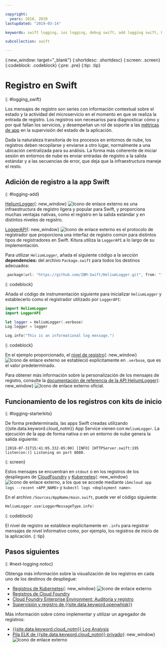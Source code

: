 ```yaml
---

copyright:
  years: 2018, 2019
lastupdated: "2019-03-14"

keywords: swift logging, ios logging, debug swift, add logging swift, heliumlogger swift, loggerapi swift, logger swift, starter kit swift logger

subcollection: swift

---
```


{:new_window: target="_blank"}
{:shortdesc: .shortdesc}
{:screen: .screen}
{:codeblock: .codeblock}
{:pre: .pre}
{:tip: .tip}

# Registro en Swift
{: #logging_swift}

Los mensajes de registro son series con información contextual sobre el estado y la actividad del microservicio en el momento en que se realiza la entrada de registro. Los registros son necesarios para diagnosticar cómo y por qué fallan los servicios, y desempeñan un rol de soporte a las [métricas de app](/docs/swift/cloudnative?topic=swift-metrics#metrics) en la supervisión del estado de la aplicación.

Dada la naturaleza transitoria de los procesos en entornos de nube, los registros deben recopilarse y enviarse a otro lugar, normalmente a una ubicación centralizada para su análisis. La forma más coherente de iniciar sesión en entornos de nube es enviar entradas de registro a la salida estándar y a las secuencias de error, que deja que la infraestructura maneje el resto.

## Adición de registro a la app Swift
{: #logging-add}

[HeliumLogger](https://github.com/IBM-Swift/HeliumLogger){: new_window} ![Icono de enlace externo](../../icons/launch-glyph.svg "Icono de enlace externo") es una infraestructura de registro ligera y popular para Swift, y proporciona muchas ventajas nativas, como el registro en la salida estándar y en distintos niveles de registro.

[LoggerAPI](https://github.com/IBM-Swift/LoggerAPI){: new_window} ![Icono de enlace externo](../../icons/launch-glyph.svg "Icono de enlace externo") es el protocolo de registrador que proporciona una interfaz de registro común para distintos tipos de registradores en Swift. Kitura utiliza la `LoggerAPI` a lo largo de su implementación.

Para utilizar `HeliumLogger`, añada el siguiente código a la sección **dependencies:** del archivo `Package.swift` para todos los destinos adecuados:
```swift
.package(url: "https://github.com/IBM-Swift/HeliumLogger.git", from: "1.7.1")
```
{: codeblock}

Añada el código de instrumentación siguiente para inicializar `HeliumLogger` y establecerlo como el registrador utilizado por `LoggerAPI`:
```swift
import HeliumLogger
import LoggerAPI

let logger = HeliumLogger(.verbose)
Log.logger = logger

Log.info("This is an informational log message.")
```
{: codeblock}

En el ejemplo proporcionado, el [nivel de registro](http://ibm-swift.github.io/HeliumLogger/){: new_window} ![Icono de enlace externo](../../icons/launch-glyph.svg "Icono de enlace externo") se estableció explícitamente en `.verbose`, que es el valor predeterminado.

Para obtener más información sobre la personalización de los mensajes de registro, consulte la [documentación de referencia de la API HeliumLogger](http://ibm-swift.github.io/HeliumLogger/){: new_window} ![Icono de enlace externo](../../icons/launch-glyph.svg "Icono de enlace externo") oficial.

## Funcionamiento de los registros con kits de inicio
{: #logging-starterkits}

De forma predeterminada, las apps Swift creadas utilizando {{site.data.keyword.cloud_notm}} App Service vienen con `HeliumLogger`. La ejecución de la app de forma nativa o en un entorno de nube genera la salida siguiente:
```
[2018-07-31T15:41:05.332-05:00] [INFO] [HTTPServer.swift:195 listen(on:)] Listening on port 8080.
```
{: screen}

Estos mensajes se encuentran en `stdout` o en los registros de los despliegues de [CloudFoundry](/docs/cli/reference/bluemix_cli?topic=cloud-cli-ibmcloud_cli#ibmcloud_app_logs) y [Kubernetes](https://kubernetes-v1-4.github.io/docs/user-guide/kubectl/kubectl_logs/){: new_window} ![Icono de enlace externo](../../icons/launch-glyph.svg "Icono de enlace externo"), a los que se accede mediante `ibmcloud app logs --recent <APP_NAME>` y `kubectl logs <deployment name>`.

En el archivo `/Sources/AppName/main.swift`, puede ver el código siguiente:
```swift
HeliumLogger.use(LoggerMessageType.info)
```
{: codeblock}

El nivel de registro se establece explícitamente en `.info` para registrar mensajes de nivel informativo como, por ejemplo, los registros de inicio de la aplicación.
{: tip}

## Pasos siguientes
{: #next-logging notoc}

Obtenga más información sobre la visualización de los registros en cada uno de los destinos de despliegue:
* [Registros de Kubernetes](https://kubernetes-v1-4.github.io/docs/user-guide/kubectl/kubectl_logs/){: new_window} ![Icono de enlace externo](../../icons/launch-glyph.svg "Icono de enlace externo")
* [Registros de Cloud Foundry](/docs/cli/reference/ibmcloud?topic=cloud-cli-ibmcloud_cli#ibmcloud_cli)
* [Cloud Foundry Enterprise Environment: Auditoría y registro](/docs/cloud-foundry?topic=cloud-foundry-auditing-logging#auditing-logging)
* [Supervisión y registro de {{site.data.keyword.openwhisk}}](/docs/openwhisk?topic=cloud-functions-openwhisk_logs#openwhisk_logs)

Más información sobre cómo implementar y utilizar un agregador de registros:
* [{{site.data.keyword.cloud_notm}} Log Analysis](/docs/services/CloudLogAnalysis?topic=cloudloganalysis-log_analysis_ov#log_analysis_ov)
* [Pila ELK de {{site.data.keyword.cloud_notm}} privado](https://www.ibm.com/support/knowledgecenter/en/SSBS6K_2.1.0.2/manage_metrics/logging_elk.html){: new_window} ![Icono de enlace externo](../../icons/launch-glyph.svg "Icono de enlace externo")
